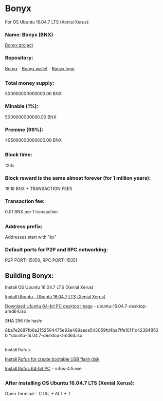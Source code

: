 # Bonyx

For OS Ubuntu 16.04.7 LTS (Xenial Xerus):

### Name: Bonyx (BNX)

[Bonyx project](https://github.com/bonyx-project/)

### Repository:

[Bonyx](https://github.com/bonyx-project/bonyx/) - [Bonyx wallet](https://github.com/bonyx-project/bonyx-wallet/) - [Bonyx logo](https://github.com/bonyx-project/bonyx-logo/)
##
### Total money supply:
500000000000000.00 BNX

### Minable (1%):
5000000000000.00 BNX

### Premine (99%):
495000000000000.00 BNX
##
### Block time:
120s

### Block reward is the same almost forever (for 1 million years):
18.18 BNX + TRANSACTION FEES

### Transaction fee: 
0.01 BNX per 1 transaction
##
### Address prefix:
Addresses start with "bx"

### Default ports for P2P and RPC networking:
P2P PORT: 15050, RPC PORT: 15051
##
## Building Bonyx:
Install OS Ubuntu 16.04.7 LTS (Xenial Xerus):

[Install Ubuntu - Ubuntu 16.04.7 LTS (Xenial Xerus)](https://releases.ubuntu.com/xenial/)

[Download Ubuntu 64-bit PC desktop image](https://releases.ubuntu.com/xenial/ubuntu-16.04.7-desktop-amd64.iso) - ubuntu-16.04.7-desktop-amd64.iso

SHA 256 file hash:

8ba7e2687fb8a2152504475e92e489aace543059fd4ba7ffe10111c42394853b *ubuntu-16.04.7-desktop-amd64.iso
##
Install Rufus:

[Install Rufus for create bootable USB flash disk](https://rufus.ie)

[Install Rufus 64-bit PC](https://github.com/pbatard/rufus/releases/download/v4.5/rufus-4.5.exe) - rufus-4.5.exe
##
### After installing OS Ubuntu 16.04.7 LTS (Xenial Xerus):
Open Terminal - CTRL + ALT + T
